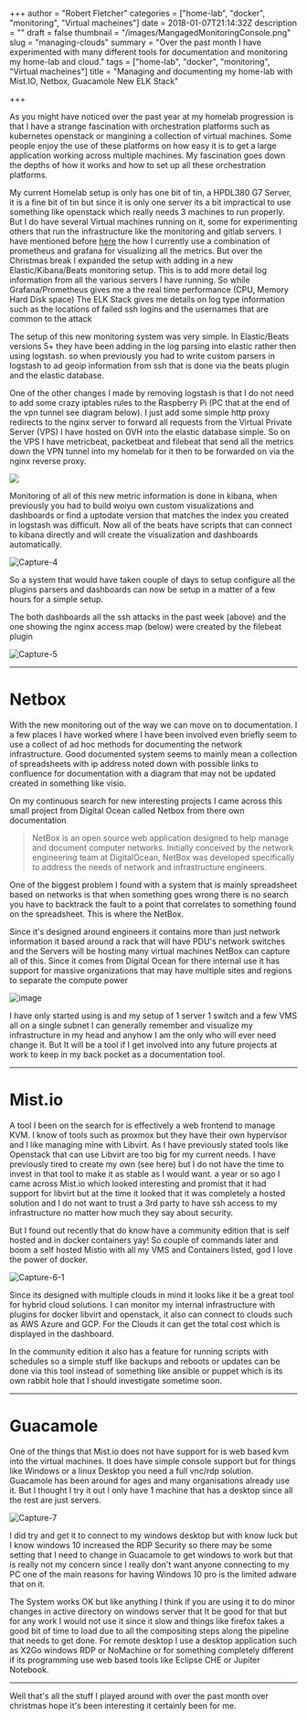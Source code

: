 +++
author = "Robert Fletcher"
categories = ["home-lab", "docker", "monitoring", "Virtual macheines"]
date = 2018-01-07T21:14:32Z
description = ""
draft = false
thumbnail = "/images/MangagedMonitoringConsole.png"
slug = "managing-clouds"
summary = "Over the past month I have experimented with many different tools for documentation and monitoring my home-lab and cloud."
tags = ["home-lab", "docker", "monitoring", "Virtual macheines"]
title = "Managing and documenting my home-lab with Mist.IO, Netbox, Guacamole New ELK Stack"

+++


As you might have noticed over the past year at my homelab progression is that I have a strange fascination with orchestration platforms such as kubernetes openstack or mangining a collection of virtual machines. Some people enjoy the use of these platforms on how easy it is to get a large application  working across multiple machines. My fascination goes down the depths of how it works and how to set up all these orchestration platforms. 

My current Homelab setup is only has one bit of tin, a HPDL380 G7 Server, it is a fine bit of tin but since it is only one server its a bit impractical to use something like openstack which really needs 3 machines to run properly. But I do have several Virtual machines running on it, some for experimenting others that run the infrastructure like the monitoring and gitlab servers.  I have mentioned before [here](https://blog.robrotheram.com/2017/08/18/infrastructure-update-rancher-kuberneties-and-big-data/) the how I currently use a combination of prometheus and grafana for visualizing all the metrics. But over the Christmas break I expanded the setup with adding in a new Elastic/Kibana/Beats monitoring setup. This is to add more detail log information from all the various servers I have running. So while Grafana/Prometheus gives me a the real time performance (CPU, Memory Hard Disk space) The ELK Stack gives me details on log type information such as the locations of failed ssh logins and the usernames that are common to the attack

The setup of this new monitoring system was very simple. In Elastic/Beats versions 5+ they have been adding in the log parsing into elastic rather then using logstash. so when previously you had to write custom parsers in logstash to ad geoip information from ssh that is done via the beats plugin and the elastic database. 

One of the other changes I made by removing logstash is that I do not need to add some crazy iptables rules to the Raspberry Pi (PC that at the end of the vpn tunnel see diagram below).  I just add some simple http proxy redirects to the nginx server to forward all requests from the Virtual Private Server (VPS) I have hosted on OVH into the elastic database simple. So on the VPS I have metricbeat, packetbeat and filebeat that send all the metrics down the VPN tunnel into my homelab for it then to be forwarded on via the nginx reverse proxy. 

![](/images/HomeLabDiagram-3.png)

Monitoring of all of this new metric information is done in kibana, when previously you had to build woiyu own custom visualizations and dashboards or find a uptodate version that matches the index you created in logstash was difficult. Now all of the beats have scripts that can connect to kibana directly and will create the visualization and  dashboards automatically. 

![Capture-4](/images/Capture-4.PNG)

So a system that would have taken couple of days to setup configure all the plugins parsers and dashboards can now be setup in a matter of a few hours for a simple setup. 

The both dashboards all the ssh attacks in the past week (above) and the one showing the nginx access map (below) were created by the filebeat plugin 

![Capture-5](/images/Capture-5.PNG)

----
# Netbox
With the new monitoring out of the way we can move on to documentation. I a few places I have worked where I have been involved even briefly seem to use a collect of ad hoc methods for documenting the network infrastructure. Good documented system seems to mainly mean a collection of spreadsheets with ip address noted down with possible links to confluence for documentation with a diagram that may not be updated created in something like visio. 

On my continuous search for new interesting projects I came across this small project from Digital Ocean called Netbox from there own documentation

> NetBox is an open source web application designed to help manage and document computer networks. Initially conceived by the network engineering team at DigitalOcean, NetBox was developed specifically to address the needs of network and infrastructure engineers.

One of the biggest problem I found with a system that is mainly spreadsheet based on networks is that when something goes wrong there is no search you have to backtrack the fault to a point that correlates to something found on the spreadsheet. This is where the NetBox. 

Since it's designed around engineers it contains more than just network information it based around a rack that will have PDU's network switches and the Servers will be hosting many virtual machines NetBox can capture all of this. Since it comes from Digital Ocean for there internal use it has support for massive organizations that may have multiple sites and regions to separate the compute power 

![image](https://3.bp.blogspot.com/-1WyuLXSUCZQ/V3mRwHhP7cI/AAAAAAAAFzU/6-ElPQP_EwkrxIlaf-1dk-7UvSK9j75JQCLcB/w1200-h630-p-k-no-nu/NetBox.png)

I have only started using is and my setup of 1 server 1 switch and a few VMS all on a single subnet I can generally remember and visualize my infrastructure in my head and anyhow I am the only who will ever need change it. But It will be a tool if I get involved into any future projects at work to keep in my back pocket as a documentation tool. 

----
# Mist.io
A tool I been on the search for is effectively a web frontend to manage KVM. I know of tools such as proxmox but they have their own hypervisor and I like managing mine with Libvirt. As I have previously stated tools like Openstack that can use Libvirt are too big for my current needs. I have previously tired to create my own (see here) but I do not have the time to invest in that tool to make it as stable as I would want. a year or so ago I came across Mist.io which looked interesting and promist that it had support for libvirt but at the time it looked that it was completely a hosted solution and I do not want to trust a 3rd party to have ssh access to my infrastructure  no matter how much they say about security. 

But I found out recently that do know have a community edition that is self hosted and in docker containers yay! So couple of commands later and boom a self hosted Mistio with all my VMS and Containers listed, god I love the power of docker. 


![Capture-6-1](/images/Capture-6-1.PNG)

Since its designed with multiple clouds in mind it looks like it be a great tool for hybrid cloud solutions. I can monitor my internal infrastructure with plugins for docker libvirt and openstack, it also can connect to clouds such as AWS Azure and GCP. For the Clouds it can get the total cost which is displayed in the dashboard. 

In the community edition it also has a feature for running scripts with schedules so a simple stuff like backups and reboots or updates can be done via this tool instead of something like ansible or puppet which is its own rabbit hole that I should investigate sometime soon.

---
# Guacamole
One of the things that Mist.io does not have support for is web based kvm into the virtual machines. It does have simple console support but for things like Windows or a linux Desktop you need a full vnc/rdp solution. Guacamole has been around for ages and many organisations already use it. But I thought I try it out I only have 1 machine that has a desktop since all the rest are just servers.

![Capture-7](/images/Capture-7.PNG)

I did try and get it to connect to my windows desktop but with know luck but I know windows 10 increased the RDP Security so there may be some setting that I need to change in Guacamole to get windows to work but that is really not my concern since I really don't want anyone connecting to my PC one of the main reasons for having Windows 10 pro is the limited adware that on it. 

The System works OK but like anything I think if you are using it to do minor changes in active directory on windows server that It be good for that but for any work I would not use it since it slow and things like firefox takes a good bit of time to load due to all the compositing steps along the pipeline that needs to get done. For remote desktop I use a desktop application such as X2Go windows RDP or NoMachine or for something completely different if its programming use web based tools like Eclipse CHE or Jupiter Notebook.

---

Well that's all the stuff I played around with over the past month over christmas hope it's been interesting it certainly been for me.

